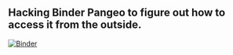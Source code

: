 ## Hacking Binder Pangeo to figure out how to access it from the outside. 

[![Binder](https://binder.pangeo.io/badge_logo.svg)](https://binder.pangeo.io/v2/gh/DanielMichelson/dbmhack/master)
